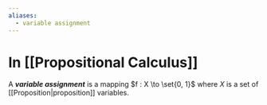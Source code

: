 ```yaml
---
aliases:
  - variable assignment
---
```

# In [[Propositional Calculus]]
A ___variable assignment___ is a mapping $f : X \to \set{0, 1}$ where $X$ is a set of [[Proposition|proposition]] variables.
#
